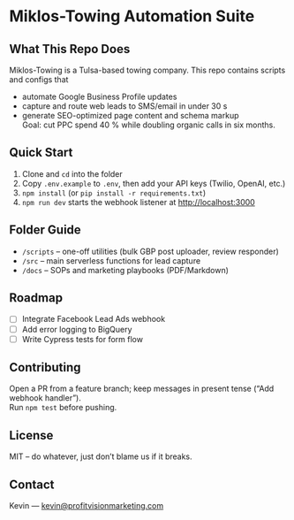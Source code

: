 # Miklos-Towing Automation Suite

## What This Repo Does
Miklos-Towing is a Tulsa-based towing company. This repo contains scripts and configs that  
* automate Google Business Profile updates  
* capture and route web leads to SMS/email in under 30 s  
* generate SEO-optimized page content and schema markup  
Goal: cut PPC spend 40 % while doubling organic calls in six months.

## Quick Start
1. Clone and `cd` into the folder  
2. Copy `.env.example` to `.env`, then add your API keys (Twilio, OpenAI, etc.)  
3. `npm install` (or `pip install -r requirements.txt`)  
4. `npm run dev` starts the webhook listener at <http://localhost:3000>

## Folder Guide
* `/scripts` – one-off utilities (bulk GBP post uploader, review responder)  
* `/src` – main serverless functions for lead capture  
* `/docs` – SOPs and marketing playbooks (PDF/Markdown)

## Roadmap
* [ ] Integrate Facebook Lead Ads webhook  
* [ ] Add error logging to BigQuery  
* [ ] Write Cypress tests for form flow

## Contributing
Open a PR from a feature branch; keep messages in present tense (“Add webhook handler”).  
Run `npm test` before pushing.

## License
MIT – do whatever, just don’t blame us if it breaks.

## Contact
Kevin — kevin@profitvisionmarketing.com
